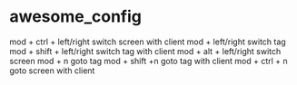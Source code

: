 awesome_config
==============

mod + ctrl + left/right   switch screen with client 
mod + left/right   switch tag 
mod + shift + left/right   switch tag with client 
mod + alt + left/right   switch screen 
mod + n   goto tag 
mod + shift +n   goto tag with client 
mod + ctrl + n   goto screen with client 
